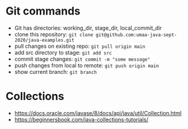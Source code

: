 # Git commands
* Git has directories: working_dir, stage_dir, local_commit_dir
* clone this repository: `git clone git@github.com:umaa-java-sept-2020/java-examples.git`
* pull changes on existing repo: `git pull origin main`
* add src directory to stage: `git add src`
* commit stage changes: `git commit -m "some message"`
* push changes from local to remote: `git push origin main`
* show current branch: `git branch`

# Collections
* https://docs.oracle.com/javase/8/docs/api/java/util/Collection.html
* https://beginnersbook.com/java-collections-tutorials/